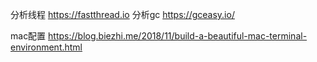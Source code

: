 分析线程
https://fastthread.io
分析gc
https://gceasy.io/


mac配置
https://blog.biezhi.me/2018/11/build-a-beautiful-mac-terminal-environment.html

